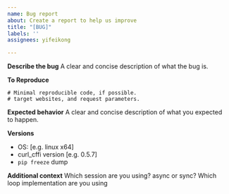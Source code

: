 ```yaml
---
name: Bug report
about: Create a report to help us improve
title: "[BUG]"
labels: ''
assignees: yifeikong

---
```


**Describe the bug**
A clear and concise description of what the bug is.

**To Reproduce**
```
# Minimal reproducible code, if possible.
# target websites, and request parameters.
```

**Expected behavior**
A clear and concise description of what you expected to happen.

**Versions**
 - OS: [e.g. linux x64]
 - curl_cffi version [e.g. 0.5.7]
 - `pip freeze` dump

**Additional context**
Which session are you using? async or sync? Which loop implementation are you using
